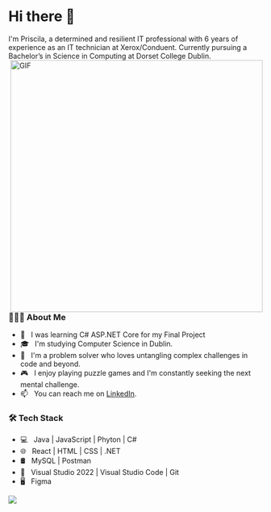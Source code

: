 <h1>Hi there 👋 </h1> 
I'm Priscila, a determined and resilient IT professional with 6 years of experience as an IT technician at Xerox/Conduent. Currently pursuing a Bachelor’s in Science in Computing at Dorset College Dublin.
<img align="right" alt="GIF" src="https://media4.giphy.com/media/1GEATImIxEXVR79Dhk/giphy.gif?cid=ecf05e4773n57ewtc39d0imljv36z7nkndwgbzct7zj7kxuj&ep=v1_gifs_search&rid=giphy.gif&ct=g" width="500"/> 
<h3> 👨🏻‍💻 About Me </h3>

- 🔭 &nbsp; I was learning C# ASP.NET Core for my Final Project
- 🎓 &nbsp; I'm studying Computer Science in Dublin.
- 🧩 &nbsp; I'm a problem solver who loves untangling complex challenges in code and beyond.
- 🎮 &nbsp; I enjoy playing puzzle games and I'm constantly seeking the next mental challenge.
- 📫 &nbsp; You can reach me on [LinkedIn](https://www.linkedin.com/in/priscilarochadequeiroz/).

<h3>🛠 Tech Stack</h3>

- 💻 &nbsp; Java | JavaScript | Phyton | C#  
- 🌐 &nbsp; React | HTML | CSS | .NET
- 🛢 &nbsp; MySQL | Postman
- 🔧 &nbsp; Visual Studio 2022 | Visual Studio Code  | Git
- 🖥 &nbsp; Figma



<!--
**priilarocha/priilarocha** is a ✨ _special_ ✨ repository because its `README.md` (this file) appears on your GitHub profile.

Here are some ideas to get you started:

- 🔭 I’m currently working on ...
- 🌱 I’m currently learning ...
- 👯 I’m looking to collaborate on ...
- 🤔 I’m looking for help with ...
- 💬 Ask me about ...
- 📫 How to reach me: ...
- 😄 Pronouns: ...
- ⚡ Fun fact: ...
-->

![](https://github-readme-stats.vercel.app/api/top-langs/?username=priilarocha&theme=dark&hide_border=false&include_all_commits=false&count_private=true&layout=compact)
